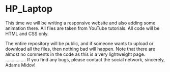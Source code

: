 # HP_Laptop

This time we will be writing a responsive website and also adding some animation there. All files are taken from YouTube tutorials. All code will be HTML and CSS only.

The entire repository will be public, and if someone wants to upload or download all the files, then nothing bad will happen. Note that there are almost no comments in the code as this is a very lightweight page.
................
If you find any bugs, please contact the social network, sincerely, Adams Midov!
